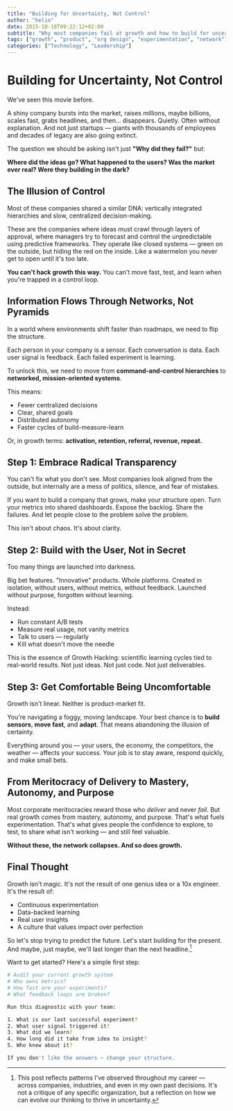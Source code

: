 ```yaml
---
title: "Building for Uncertainty, Not Control"
author: "helio"
date: 2015-10-18T09:22:12+02:00
subtitle: "Why most companies fail at growth and how to build for uncertainty using networked structures and scientific experimentation."
tags: ["growth", "product", "org design", "experimentation", "network"]
categories: ["Technology", "Leadership"]
---
```


# Building for Uncertainty, Not Control

We've seen this movie before.

A shiny company bursts into the market, raises millions, maybe billions, scales fast, grabs headlines, and then… disappears. Quietly. Often without explanation. And not just startups — giants with thousands of employees and decades of legacy are also going extinct.

The question we should be asking isn't just **"Why did they fail?"** but:

**Where did the ideas go?
What happened to the users?
Was the market ever real?
Were they building in the dark?**

## The Illusion of Control

Most of these companies shared a similar DNA: vertically integrated hierarchies and slow, centralized decision-making.

These are the companies where ideas must crawl through layers of approval, where managers try to forecast and control the unpredictable using predictive frameworks. They operate like closed systems — green on the outside, but hiding the red on the inside. Like a watermelon you never get to open until it's too late.

**You can't hack growth this way.**
You can't move fast, test, and learn when you're trapped in a control loop.

## Information Flows Through Networks, Not Pyramids

In a world where environments shift faster than roadmaps, we need to flip the structure.

Each person in your company is a sensor.
Each conversation is data.
Each user signal is feedback.
Each failed experiment is learning.

To unlock this, we need to move from **command-and-control hierarchies** to **networked, mission-oriented systems**.

This means:

- Fewer centralized decisions
- Clear, shared goals
- Distributed autonomy
- Faster cycles of build-measure-learn

Or, in growth terms: **activation, retention, referral, revenue, repeat.**

## Step 1: Embrace Radical Transparency

You can't fix what you don't see. Most companies look aligned from the outside, but internally are a mess of politics, silence, and fear of mistakes.

If you want to build a company that grows, make your structure open. Turn your metrics into shared dashboards. Expose the backlog. Share the failures. And let people close to the problem solve the problem.

This isn't about chaos. It's about clarity.

## Step 2: Build with the User, Not in Secret

Too many things are launched into darkness.

Big bet features. "Innovative" products. Whole platforms. Created in isolation, without users, without metrics, without feedback.
Launched without purpose, forgotten without learning.

Instead:

- Run constant A/B tests
- Measure real usage, not vanity metrics
- Talk to users — regularly
- Kill what doesn't move the needle

This is the essence of Growth Hacking: scientific learning cycles tied to real-world results. Not just ideas. Not just code. Not just deliverables.

## Step 3: Get Comfortable Being Uncomfortable

Growth isn't linear. Neither is product-market fit.

You're navigating a foggy, moving landscape. Your best chance is to **build sensors**, **move fast**, and **adapt**. That means abandoning the illusion of certainty.

Everything around you — your users, the economy, the competitors, the weather — affects your success. Your job is to stay aware, respond quickly, and make small bets.

## From Meritocracy of Delivery to Mastery, Autonomy, and Purpose

Most corporate meritocracies reward those who _deliver_ and never _fail_.
But real growth comes from mastery, autonomy, and purpose. That's what fuels experimentation. That's what gives people the confidence to explore, to test, to share what isn't working — and still feel valuable.

**Without these, the network collapses. And so does growth.**

## Final Thought

Growth isn't magic. It's not the result of one genius idea or a 10x engineer. It's the result of:

- Continuous experimentation
- Data-backed learning
- Real user insights
- A culture that values impact over perfection

So let's stop trying to predict the future.
Let's start building for the present.
And maybe, just maybe, we'll last longer than the next headline.[^1]

Want to get started? Here's a simple first step:

```bash
# Audit your current growth system
# Who owns metrics?
# How fast are your experiments?
# What feedback loops are broken?

Run this diagnostic with your team:

1. What is our last successful experiment?
2. What user signal triggered it?
3. What did we learn?
4. How long did it take from idea to insight?
5. Who knew about it?

If you don't like the answers — change your structure.
```

[^1]: This post reflects patterns I've observed throughout my career — across companies, industries, and even in my own past decisions. It's not a critique of any specific organization, but a reflection on how we can evolve our thinking to thrive in uncertainty.

